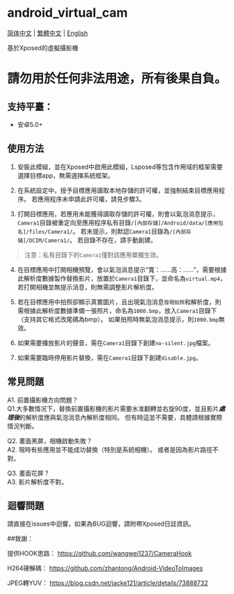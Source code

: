 # android_virtual_cam

[简体中文](./README.md) | [繁體中文](./README_tc.md) | [English](./README_en.md)

基於Xposed的虛擬攝影機

# 請勿用於任何非法用途，所有後果自負。

## 支持平臺：

- 安卓5.0+

## 使用方法

1. 安裝此模組，並在Xposed中啟用此模組，Lsposed等包含作用域的框架需要選擇目標app，無需選擇系統框架。

2. 在系統設定中，授予目標應用讀取本地存儲的許可權，並強制結束目標應用程序。 若應用程序未申請此許可權，請見步驟3。

3. 打開目標應用，若應用未能獲得讀取存儲的許可權，則會以氣泡消息提示，`Camera1`目錄被重定向至應用程序私有目錄`/[內部存儲]/Android/data/[應用包名]/files/Camera1/`。 若未提示，則默認`Camera1`目錄為`/[內部存儲]/DCIM/Camera1/`。 若目錄不存在，請手動創建。

> 注意：私有目錄下的`Camera1`僅對該應用單獨生效。

4. 在目標應用中打開相機預覽，會以氣泡消息提示“寬：……高：……”，需要根據此解析度數據製作替換影片，放置於`Camera1`目錄下，並命名為`virtual.mp4`，若打開相機並無提示消息，則無需調整影片解析度。

5. 若在目標應用中拍照卻顯示真實圖片，且出現氣泡消息`發現拍照`和解析度，則需根據此解析度數據準備一張照片，命名為`1000.bmp`，放入`Camera1`目錄下（支持其它格式改尾碼為bmp）。 如果拍照時無氣泡消息提示，則`1000.bmp`無效。

6. 如果需要播放影片的聲音，需在`Camera1`目錄下創建`no-silent.jpg`檔案。

7. 如果需要臨時停用影片替換，需在`Camera1`目錄下創建`disable.jpg`。

## 常見問題

A1. 前置攝影機方向問題？  
Q1.大多數情况下，替換前置攝影機的影片需要水准翻轉並右旋90度，並且影片***處理後***的解析度應與氣泡消息內解析度相同。 但有時這並不需要，具體請根據實際情況判斷。

Q2. 畫面黑屏，相機啟動失敗？  
A2. 現時有些應用並不能成功替換（特別是系統相機）。 或者是因為影片路徑不對。

Q3. 畫面花屏？  
A3. 影片解析度不對。

## 迴響問題

請直接在issues中迴響，如果為BUG迴響，請附帶Xposed日誌資訊。


##致謝：

提供HOOK思路： https://github.com/wangwei1237/CameraHook

H264硬解碼： https://github.com/zhantong/Android-VideoToImages

JPEG轉YUV： https://blog.csdn.net/jacke121/article/details/73888732